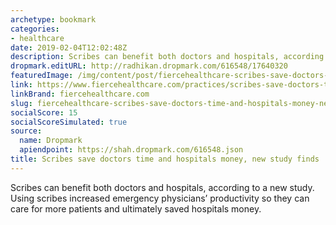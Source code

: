 ```yaml
---
archetype: bookmark
categories:
- healthcare
date: 2019-02-04T12:02:48Z
description: Scribes can benefit both doctors and hospitals, according to a new study.
dropmark.editURL: http://radhikan.dropmark.com/616548/17640320
featuredImage: /img/content/post/fiercehealthcare-scribes-save-doctors-time-and-hospitals-money-new-study-finds.jpg
link: https://www.fiercehealthcare.com/practices/scribes-save-doctors-time-and-hospitals-money-new-study-finds
linkBrand: fiercehealthcare.com
slug: fiercehealthcare-scribes-save-doctors-time-and-hospitals-money-new-study-finds
socialScore: 15
socialScoreSimulated: true
source:
  name: Dropmark
  apiendpoint: https://shah.dropmark.com/616548.json
title: Scribes save doctors time and hospitals money, new study finds
---
```

Scribes can benefit both doctors and hospitals, according to a new study. Using scribes increased emergency physicians’ productivity so they can care for more patients and ultimately saved hospitals money.
